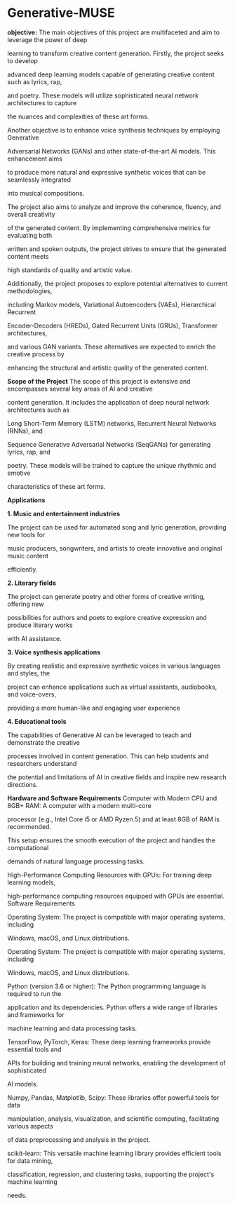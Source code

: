# Generative-MUSE
**objective:**
The main objectives of this project are multifaceted and aim to leverage the power of deep

learning to transform creative content generation. Firstly, the project seeks to develop

advanced deep learning models capable of generating creative content such as lyrics, rap,

and poetry. These models will utilize sophisticated neural network architectures to capture

the nuances and complexities of these art forms.

Another objective is to enhance voice synthesis techniques by employing Generative

Adversarial Networks (GANs) and other state-of-the-art AI models. This enhancement aims

to produce more natural and expressive synthetic voices that can be seamlessly integrated

into musical compositions.

The project also aims to analyze and improve the coherence, fluency, and overall creativity

of the generated content. By implementing comprehensive metrics for evaluating both

written and spoken outputs, the project strives to ensure that the generated content meets

high standards of quality and artistic value.

Additionally, the project proposes to explore potential alternatives to current methodologies,

including Markov models, Variational Autoencoders (VAEs), Hierarchical Recurrent

Encoder-Decoders (HREDs), Gated Recurrent Units (GRUs), Transformer architectures,

and various GAN variants. These alternatives are expected to enrich the creative process by

enhancing the structural and artistic quality of the generated content.

**Scope of the Project**
The scope of this project is extensive and encompasses several key areas of AI and creative

content generation. It includes the application of deep neural network architectures such as

Long Short-Term Memory (LSTM) networks, Recurrent Neural Networks (RNNs), and

Sequence Generative Adversarial Networks (SeqGANs) for generating lyrics, rap, and

poetry. These models will be trained to capture the unique rhythmic and emotive

characteristics of these art forms.

**Applications**

**1. Music and entertainment industries**

The project can be used for automated song and lyric generation, providing new tools for

music producers, songwriters, and artists to create innovative and original music content

efficiently.

**2. Literary fields**

The project can generate poetry and other forms of creative writing, offering new

possibilities for authors and poets to explore creative expression and produce literary works

with AI assistance.

**3. Voice synthesis applications**

By creating realistic and expressive synthetic voices in various languages and styles, the

project can enhance applications such as virtual assistants, audiobooks, and voice-overs,

providing a more human-like and engaging user experience

**4. Educational tools**

The capabilities of Generative AI can be leveraged to teach and demonstrate the creative

processes involved in content generation. This can help students and researchers understand

the potential and limitations of AI in creative fields and inspire new research directions.

**Hardware and Software Requirements**
Computer with Modern CPU and 8GB+ RAM: A computer with a modern multi-core

processor (e.g., Intel Core i5 or AMD Ryzen 5) and at least 8GB of RAM is recommended.

This setup ensures the smooth execution of the project and handles the computational

demands of natural language processing tasks.

High-Performance Computing Resources with GPUs: For training deep learning models,

high-performance computing resources equipped with GPUs are essential. 
Software Requirements

Operating System: The project is compatible with major operating systems, including

Windows, macOS, and Linux distributions.

Operating System: The project is compatible with major operating systems, including

Windows, macOS, and Linux distributions.

Python (version 3.6 or higher): The Python programming language is required to run the

application and its dependencies. Python offers a wide range of libraries and frameworks for

machine learning and data processing tasks.

TensorFlow, PyTorch, Keras: These deep learning frameworks provide essential tools and

APIs for building and training neural networks, enabling the development of sophisticated

AI models.

Numpy, Pandas, Matplotlib, Scipy: These libraries offer powerful tools for data

manipulation, analysis, visualization, and scientific computing, facilitating various aspects

of data preprocessing and analysis in the project.

scikit-learn: This versatile machine learning library provides efficient tools for data mining,

classification, regression, and clustering tasks, supporting the project's machine learning

needs.
